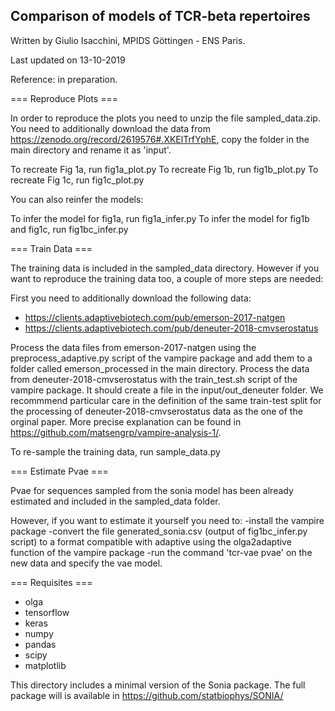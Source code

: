 ## Comparison of models of TCR-beta repertoires

Written by Giulio Isacchini, MPIDS Göttingen - ENS Paris.

Last updated on 13-10-2019

Reference: in preparation.

=== Reproduce Plots ===

In order to reproduce the plots you need to unzip the file sampled_data.zip. You need to additionally download the data from https://zenodo.org/record/2619576#.XKElTrfYphE, copy the folder in the main directory and rename it as 'input'.

To recreate Fig 1a, run fig1a_plot.py
To recreate Fig 1b, run fig1b_plot.py
To recreate Fig 1c, run fig1c_plot.py

You can also reinfer the models:

To infer the model for fig1a, run fig1a_infer.py
To infer the model for fig1b and fig1c, run fig1bc_infer.py

=== Train Data ===

The training data is included in the sampled_data directory. However if you want to reproduce the training data too, a couple of more steps are needed:

First you need to additionally download the following data:
- https://clients.adaptivebiotech.com/pub/emerson-2017-natgen 
- https://clients.adaptivebiotech.com/pub/deneuter-2018-cmvserostatus 

Process the data files from emerson-2017-natgen using the preprocess_adaptive.py script of the vampire package and add them to a folder called emerson_processed in the main directory.
Process the data from deneuter-2018-cmvserostatus with the train_test.sh script of the vampire package. It should create a file in the input/out_deneuter folder.
We recommmend particular care in the definition of the same train-test split for the processing of deneuter-2018-cmvserostatus data as the one of the orginal paper.
More precise explanation can be found in https://github.com/matsengrp/vampire-analysis-1/.

To re-sample the training data, run sample_data.py

=== Estimate Pvae ===

Pvae for sequences sampled from the sonia model has been already estimated and included in the sampled_data folder.

However, if you want to estimate it yourself you need to:
-install the vampire package
-convert the file generated_sonia.csv (output of fig1bc_infer.py script) to a format compatible with adaptive using the olga2adaptive function of the vampire package
-run the command 'tcr-vae pvae' on the new data and specify the vae model.


=== Requisites ===

- olga
- tensorflow
- keras
- numpy
- pandas
- scipy
- matplotlib

This directory includes a minimal version of the Sonia package. The full package will is available in https://github.com/statbiophys/SONIA/ 